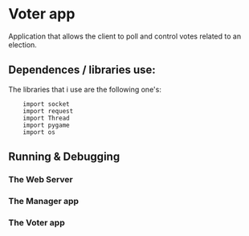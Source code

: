 # Voter app
Application that allows the client to poll and control votes related to an election. 

<!-- # Main objective -->

## Dependences / libraries use:
The libraries that i use are the following one's:
```shell
    import socket
    import request
    import Thread
    import pygame
    import os
```
## Running & Debugging
### The Web Server

### The Manager app

### The Voter app
